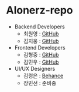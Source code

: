 # Alonerz-repo

- Backend Developers
  - 최원영 : [GitHub](https://github.com/choewy)
  - 김지웅 : [GitHub](https://github.com/KimJiWoong02)
- Frontend Developers
  - 김형중 : [GitHub](https://github.com/fomula91)
  - 김민우 : [GitHub](https://github.com/purplephone)
- UI/UX Designers
  - 김령은 : [Behance](https://behance.net/ella_re)
  - 장민선 : 준비중
